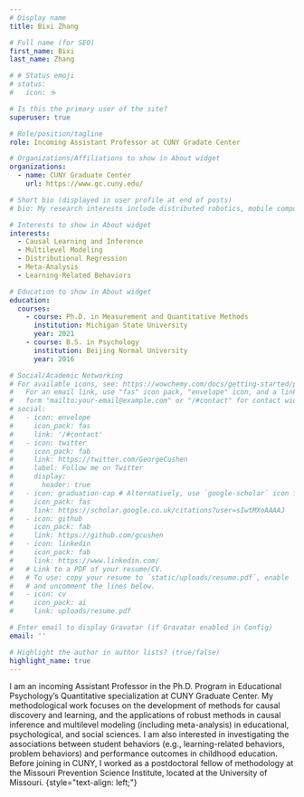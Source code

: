 ```yaml
---
# Display name
title: Bixi Zhang

# Full name (for SEO)
first_name: Bixi
last_name: Zhang

# # Status emoji
# status:
#   icon: ☕️

# Is this the primary user of the site?
superuser: true

# Role/position/tagline
role: Incoming Assistant Professor at CUNY Gradate Center

# Organizations/Affiliations to show in About widget
organizations:
  - name: CUNY Graduate Center
    url: https://www.gc.cuny.edu/

# Short bio (displayed in user profile at end of posts)
# bio: My research interests include distributed robotics, mobile computing and programmable matter.

# Interests to show in About widget
interests:
  - Causal Learning and Inference
  - Multilevel Modeling
  - Distributional Regression
  - Meta-Analysis
  - Learning-Related Behaviors

# Education to show in About widget
education:
  courses:
    - course: Ph.D. in Measurement and Quantitative Methods
      institution: Michigan State University
      year: 2021
    - course: B.S. in Psychology
      institution: Beijing Normal University
      year: 2016

# Social/Academic Networking
# For available icons, see: https://wowchemy.com/docs/getting-started/page-builder/#icons
#   For an email link, use "fas" icon pack, "envelope" icon, and a link in the
#   form "mailto:your-email@example.com" or "/#contact" for contact widget.
# social:
#   - icon: envelope
#     icon_pack: fas
#     link: '/#contact'
#   - icon: twitter
#     icon_pack: fab
#     link: https://twitter.com/GeorgeCushen
#     label: Follow me on Twitter
#     display:
#       header: true
#   - icon: graduation-cap # Alternatively, use `google-scholar` icon from `ai` icon pack
#     icon_pack: fas
#     link: https://scholar.google.co.uk/citations?user=sIwtMXoAAAAJ
#   - icon: github
#     icon_pack: fab
#     link: https://github.com/gcushen
#   - icon: linkedin
#     icon_pack: fab
#     link: https://www.linkedin.com/
#   # Link to a PDF of your resume/CV.
#   # To use: copy your resume to `static/uploads/resume.pdf`, enable `ai` icons in `params.yaml`,
#   # and uncomment the lines below.
#   - icon: cv
#     icon_pack: ai
#     link: uploads/resume.pdf

# Enter email to display Gravatar (if Gravatar enabled in Config)
email: ''

# Highlight the author in author lists? (true/false)
highlight_name: true
---
```


I am an incoming Assistant Professor in the Ph.D. Program in Educational Psychology’s Quantitative specialization at CUNY Graduate Center. My methodological work focuses on the development of methods for causal discovery and learning, and the applications of robust methods in causal inference and multilevel modeling (including meta-analysis) in educational, psychological, and social sciences. I am also interested in investigating the associations between student behaviors (e.g., learning-related behaviors, problem behaviors) and performance outcomes in childhood education. Before joining in CUNY, I worked as a postdoctoral fellow of methodology at the Missouri Prevention Science Institute, located at the University of Missouri.
{style="text-align: left;"}
